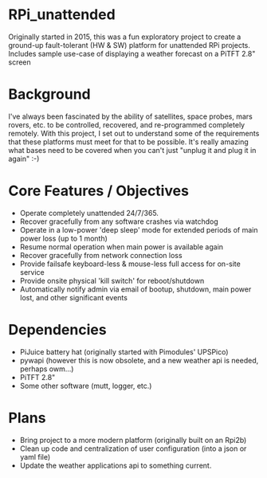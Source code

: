 # RPi_unattended
Originally started in 2015, this was a fun exploratory project to create a ground-up fault-tolerant (HW &amp; SW) platform for unattended RPi projects. Includes sample use-case of displaying a weather forecast on a PiTFT 2.8" screen

# Background
I've always been fascinated by the ability of satellites, space probes, mars rovers, etc. to be controlled, recovered, and re-programmed completely remotely.
With this project, I set out to understand some of the requirements that these platforms must meet for that to be possible.
It's really amazing what bases need to be covered when you can't just "unplug it and plug it in again" :-)

# Core Features / Objectives
- Operate completely unattended 24/7/365.
- Recover gracefully from any software crashes via watchdog
- Operate in a low-power 'deep sleep' mode for extended periods of main power loss (up to 1 month)
- Resume normal operation when main power is available again
- Recover gracefully from network connection loss
- Provide failsafe keyboard-less & mouse-less full access for on-site service
- Provide onsite physical 'kill switch' for reboot/shutdown
- Automatically notify admin via email of bootup, shutdown, main power lost, and other significant events

# Dependencies
- PiJuice battery hat (originally started with Pimodules' UPSPico)
- pywapi (however this is now obsolete, and a new weather api is needed, perhaps owm...)
- PiTFT 2.8"
- Some other software (mutt, logger, etc.)

# Plans
- Bring project to a more modern platform (originally built on an Rpi2b)
- Clean up code and centralization of user configuration (into a json or yaml file)
- Update the weather applications api to something current.
